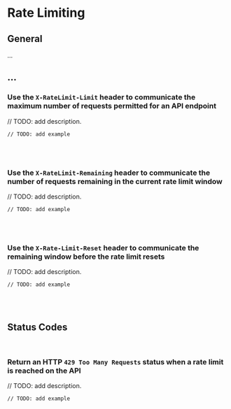 # Rate Limiting


## General

...


## ...



### Use the `X-RateLimit-Limit` header to communicate the maximum number of requests permitted for an API endpoint

// TODO: add description.

```http
// TODO: add example
```

<br><br>


### Use the `X-RateLimit-Remaining` header to communicate the number of requests remaining in the current rate limit window

// TODO: add description.

```http
// TODO: add example
```

<br><br>


### Use the `X-Rate-Limit-Reset` header to communicate the remaining window before the rate limit resets

// TODO: add description.

```http
// TODO: add example
```

<br><br>


## Status Codes
<br>


### Return an HTTP `429 Too Many Requests` status when a rate limit is reached on the API

// TODO: add description.

```http
// TODO: add example
```

<br><br>